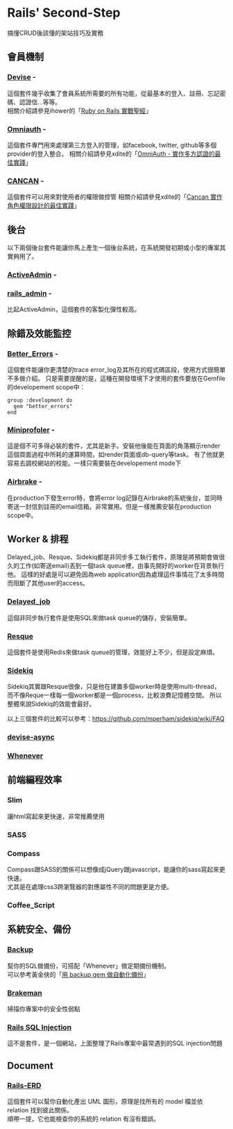 Rails' Second-Step
==================

搞懂CRUD後該懂的架站技巧及實務

## 會員機制

### [Devise](https://github.com/plataformatec/devise) -  
  這個套件幾乎收集了會員系統所需要的所有功能，從最基本的登入、註冊、忘記密碼、認證信...等等。  
  相關介紹請參見ihower的「[Ruby on Rails 實戰聖經](http://ihower.tw/rails3/auth.html)」
  
### [Omniauth](https://github.com/intridea/omniauth) - 
  這個套件專門用來處理第三方登入的管理，如facebook, twitter, github等多個provider的登入整合。
  相關介紹請參見xdite的「[OmniAuth - 實作多方認證的最佳實踐](http://blog.xdite.net/posts/2011/11/19/omniauth-clean-auth-provider-1/)」
  
### [CANCAN](https://github.com/ryanb/cancan) -
  這個套件可以用來對使用者的權限做控管
  相關介紹請參見xdite的「[Cancan 實作角色權限設計的最佳實踐](http://blog.xdite.net/posts/2012/07/30/cancan-rule-engine-authorization-based-library-1)」
  
  
## 後台

  以下兩個後台套件能讓你馬上產生一個後台系統，在系統開發初期或小型的專案其實夠用了。

### [ActiveAdmin](http://www.activeadmin.info/) -
  
### [rails_admin](https://github.com/sferik/rails_admin) - 
  比起ActiveAdmin，這個套件的客製化彈性較高。
  
  
  
## 除錯及效能監控

### [Better_Errors](https://github.com/charliesome/better_errors) - 
  這個套件能讓你更清楚的trace error_log及其所在的程式碼區段，使用方式很簡單不多做介紹。
  只是需要提醒的是，這種在開發環境下才使用的套件要放在Gemfile的developement scope中：
  ```
  group :development do
    gem "better_errors"
  end
  ```

### [Miniprofoler](http://miniprofiler.com/) - 
  這是個不可多得必裝的套件，尤其是新手。安裝他後能在頁面的角落顯示render這個頁面過程中所耗的運算時間，如render頁面或db-query等task。
  有了他就更容易去調校網站的校能。一樣只需要裝在developement mode下  
  
### [Airbrake](https://github.com/airbrake/airbrake) - 
  在production下發生error時，會將error log記錄在Airbrake的系統後台，並同時寄送一封信到註冊的email信箱。非常實用。但是一樣推薦安裝在production scope中。
  
  

## Worker & 排程

  Delayed_job、Resque、Sidekiq都是非同步多工執行套件，原理是將預期會做很久的工作(如寄送email)丟到一個task queue裡，由事先開好的worker在背景執行他。
  這樣的好處是可以避免因為web application因為處理這件事情花了太多時間而阻斷了其他user的access。

### [Delayed_job](https://github.com/collectiveidea/delayed_job)
  這個非同步執行套件是使用SQL來做task queue的儲存，安裝簡單。

### [Resque](https://github.com/resque/resque)
  這個套件是使用Redis來做task queue的管理，效能好上不少，但是設定麻煩。

### [Sidekiq](https://github.com/mperham/sidekiq)
  Sidekiq其實跟Resque很像，只是他在建置多個worker時是使用multi-thread，而不像Reque一樣每一個worker都是一個process，比較浪費記憶體空間。
  所以整體來說Sidekiq的效能會最好。

以上三個套件的比較可以參考：https://github.com/mperham/sidekiq/wiki/FAQ

### [devise-async](https://github.com/mhfs/devise-async)
  
### [Whenever](https://github.com/javan/whenever)
  
  
  
## 前端編程效率

### Slim
  讓html寫起來更快速，非常推薦使用

### SASS

### Compass
  Compass跟SASS的關係可以想像成jQuery跟javascript，能讓你的sass寫起來更快速。  
  尤其是在處理css3跨瀏覽器的對應屬性不同的問題更是方便。

### Coffee_Script
  
  
  
## 系統安全、備份

### [Backup](https://github.com/meskyanichi/backup)
  幫你的SQL做備份，可搭配「Whenever」做定期備份機制。  
  可以參考黃金俠的「[用 backup gem 做自動化備份](http://rubyist.marsz.tw/blog/2012-03-08/backup-gem/)」

### [Brakeman](https://github.com/presidentbeef/brakeman)
  掃描你專案中的安全性弱點

### [Rails SQL Injection](http://rails-sqli.org/)
  這不是套件，是一個網站，上面整理了Rails專案中最常遇到的SQL injection問題


## Document

### [Rails-ERD](https://github.com/voormedia/rails-erd)
  這個套件可以幫你自動化產出 UML 圖形，原理是找所有的 model 檔並依 relation 找到彼此關係。  
  順帶一提，它也能檢查你的系統的 relation 有沒有錯誤。

